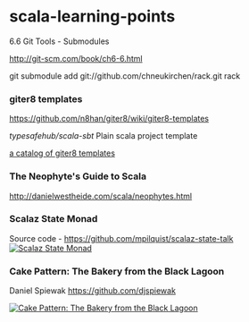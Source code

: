 scala-learning-points
=====================
6.6 Git Tools - Submodules

http://git-scm.com/book/ch6-6.html

git submodule add git://github.com/chneukirchen/rack.git rack


### giter8 templates
https://github.com/n8han/giter8/wiki/giter8-templates

*typesafehub/scala-sbt* Plain scala project template

[a catalog of giter8 templates](http://yobriefca.se/g8ling/)

### The Neophyte's Guide to Scala
http://danielwestheide.com/scala/neophytes.html


### Scalaz State Monad
Source code - https://github.com/mpilquist/scalaz-state-talk
[![Scalaz State Monad](http://img.youtube.com/vi/Jg3Uv_YWJqI/0.jpg)](http://www.youtube.com/watch?v=Jg3Uv_YWJqI)

### Cake Pattern: The Bakery from the Black Lagoon
Daniel Spiewak https://github.com/djspiewak

[![Cake Pattern: The Bakery from the Black Lagoon](http://img.youtube.com/vi/yLbdw06tKPQ/0.jpg)](http://www.youtube.com/watch?v=yLbdw06tKPQ)

